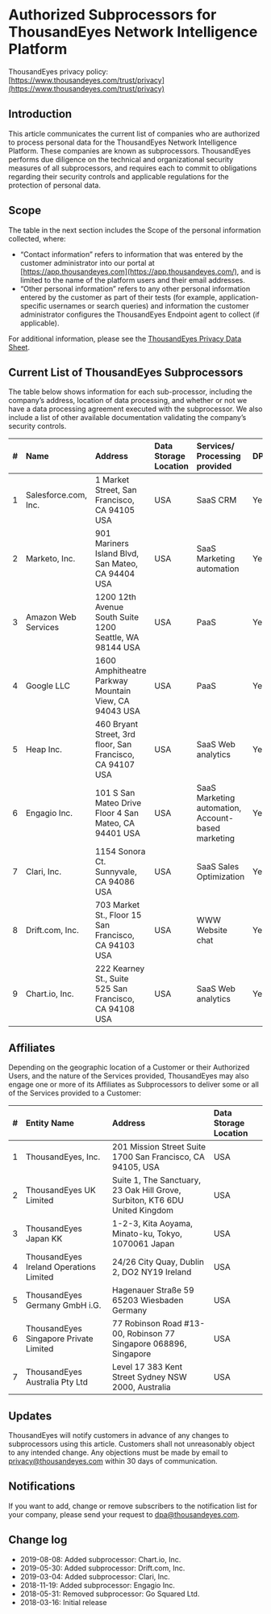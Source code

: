 # Authorized Subprocessors for ThousandEyes Network Intelligence Platform

ThousandEyes privacy policy: [https://www.thousandeyes.com/trust/privacy](https://www.thousandeyes.com/trust/privacy)

## Introduction

This article communicates the current list of companies who are authorized to process personal data for the ThousandEyes Network Intelligence Platform. These companies are known as subprocessors. ThousandEyes performs due diligence on the technical and organizational security measures of all subprocessors, and requires each to commit to obligations regarding their security controls and applicable regulations for the protection of personal data.

## Scope

The table in the next section includes the Scope of the personal information collected, where:

* “Contact information” refers to information that was entered by the customer administrator into our portal at [https://app.thousandeyes.com](https://app.thousandeyes.com/), and is limited to the name of the platform users and their email addresses.
* “Other personal information” refers to any other personal information entered by the customer as part of their tests \(for example, application-specific usernames or search queries\) and information the customer administrator configures the ThousandEyes Endpoint agent to collect \(if applicable\).

For additional information, please see the [ThousandEyes Privacy Data Sheet](http://www.thousandeyes.com/legal/privacy-sheet).

## Current List of ThousandEyes Subprocessors

The table below shows information for each sub-processor, including the company’s address, location of data processing, and whether or not we have a data processing agreement executed with the subprocessor. We also include a list of other available documentation validating the company’s security controls.

| **\#** | **Name** | **Address** | **Data Storage Location** | **Services/  Processing provided** | **DPA** | **Other validation** | **Scope** |
| :--- | :--- | :--- | :--- | :--- | :--- | :--- | :--- |
| 1 | Salesforce.com, Inc. | 1 Market Street, San Francisco, CA 94105 USA | USA | SaaS CRM | Yes | ISO 27001  SOC2 Type 2 | Contact Information |
| 2 | Marketo, Inc. | 901 Mariners Island Blvd, San Mateo, CA 94404 USA | USA | SaaS Marketing automation | Yes | ISO 27001  SOC2 Type 2 | Contact Information |
| 3 | Amazon Web Services | 1200 12th Avenue South Suite 1200 Seattle, WA 98144 USA | USA | PaaS | Yes | ISO 27001  SOC2 Type 2 | Contact Information |
| 4 | Google LLC | 1600 Amphitheatre Parkway Mountain View, CA 94043 USA | USA | PaaS | Yes | ISO 27001  SOC2 Type 2 | Contact Information |
| 5 | Heap Inc. | 460 Bryant Street, 3rd floor, San Francisco, CA 94107 USA | USA | SaaS Web analytics | Yes | SOC2 Type 1  Internal audit | Contact Information |
| 6 | Engagio Inc. | 101 S San Mateo Drive Floor 4  San Mateo, CA 94401  USA    | USA | SaaS Marketing automation, Account-based marketing | Yes | SOC2 Type 2  Internal audit | Contact Information |
| 7 | Clari, Inc. | 1154 Sonora Ct.  Sunnyvale, CA 94086  USA | USA | SaaS Sales Optimization | Yes | ISO 27001  Internal audit | Contact Information |
| 8 | Drift.com, Inc. | 703 Market St., Floor 15  San Francisco, CA 94103  USA | USA | WWW Website chat | Yes | SOC2 Type 2  Internal audit | Contact Information |
| 9 | Chart.io, Inc. | 222 Kearney St., Suite 525  San Francisco, CA 94108  USA | USA | SaaS Web analytics | Yes | SOC2 Type 2  Internal audit | Contact Information |

## Affiliates

Depending on the geographic location of a Customer or their Authorized Users, and the nature of the Services provided, ThousandEyes may also engage one or more of its Affiliates as Subprocessors to deliver some or all of the Services provided to a Customer:

| **\#** | **Entity Name** | **Address** | **Data Storage Location** |
| :--- | :--- | :--- | :--- |
| 1 | ThousandEyes, Inc. | 201 Mission Street  Suite 1700  San Francisco, CA  94105, USA | USA |
| 2 | ThousandEyes UK Limited | Suite 1, The Sanctuary,  23 Oak Hill Grove,  Surbiton, KT6 6DU  United Kingdom | USA |
| 3 | ThousandEyes Japan KK | 1-2-3, Kita Aoyama,  Minato-ku, Tokyo,  1070061 Japan | USA |
| 4 | ThousandEyes Ireland Operations Limited | 24/26 City Quay,  Dublin 2, DO2 NY19  Ireland | USA |
| 5 | ThousandEyes Germany GmbH i.G. | Hagenauer Straße 59  65203 Wiesbaden  Germany | USA |
| 6 | ThousandEyes Singapore Private Limited | 77 Robinson Road  \#13-00, Robinson 77  Singapore 068896,  Singapore | USA |
| 7 | ThousandEyes Australia Pty Ltd | Level 17  383 Kent Street  Sydney NSW  2000, Australia | USA |

## Updates

ThousandEyes will notify customers in advance of any changes to subprocessors using this article. Customers shall not unreasonably object to any intended change. Any objections must be made by email to privacy@thousandeyes.com within 30 days of communication.

## Notifications

If you want to add, change or remove subscribers to the notification list for your company, please send your request to dpa@thousandeyes.com.

## Change log

* 2019-08-08: Added subprocessor: Chart.io, Inc.
* 2019-05-30: Added subprocessor: Drift.com, Inc.
* 2019-03-04: Added subprocessor: Clari, Inc.
* 2018-11-19: Added subprocessor: Engagio Inc.
* 2018-05-31: Removed subprocessor: Go Squared Ltd.
* 2018-03-16: Initial release

